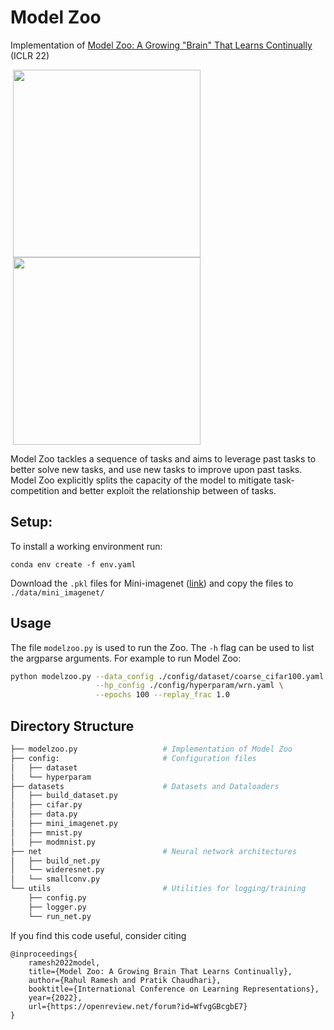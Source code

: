 # Model Zoo

Implementation of [Model Zoo: A Growing "Brain" That Learns Continually](https://arxiv.org/abs/2106.03027) (ICLR 22)


<p float="center">
  <img src="./assets/modelzoo.png" height="300" hspace="4"/>
  <img src="./assets/fwd_bwd_transfer.png" height="300" hspace="4"/>
</p>
Model Zoo tackles a sequence of tasks and aims to leverage past tasks to better solve new tasks, and use 
new tasks to improve upon past tasks. Model Zoo explicitly splits the capacity of the model to mitigate task-competition and better exploit the relationship between of tasks.

## Setup:

To install a working environment run:
```
conda env create -f env.yaml
```

Download the `.pkl` files for Mini-imagenet 
([link](https://www.kaggle.com/whitemoon/miniimagenet)) and 
copy the files to `./data/mini_imagenet/`


## Usage

The file `modelzoo.py` is used to run the Zoo. The `-h`
flag can be used to list the argparse arguments. For example to run Model Zoo:

```bash
python modelzoo.py --data_config ./config/dataset/coarse_cifar100.yaml \
                   --hp_config ./config/hyperparam/wrn.yaml \
                   --epochs 100 --replay_frac 1.0
```


## Directory Structure

```bash
├── modelzoo.py                   # Implementation of Model Zoo
├── config:                       # Configuration files
│   ├── dataset                    
│   └── hyperparam                  
├── datasets                      # Datasets and Dataloaders
│   ├── build_dataset.py          
│   ├── cifar.py                 
│   ├── data.py                 
│   ├── mini_imagenet.py           
│   ├── mnist.py               
│   ├── modmnist.py           
├── net                           # Neural network architectures
│   ├── build_net.py
│   └── wideresnet.py
│   └── smallconv.py
└── utils                         # Utilities for logging/training
    ├── config.py
    ├── logger.py
    └── run_net.py
```

If you find this code useful, consider citing

    @inproceedings{
        ramesh2022model,
        title={Model Zoo: A Growing Brain That Learns Continually},
        author={Rahul Ramesh and Pratik Chaudhari},
        booktitle={International Conference on Learning Representations},
        year={2022},
        url={https://openreview.net/forum?id=WfvgGBcgbE7}
    }
